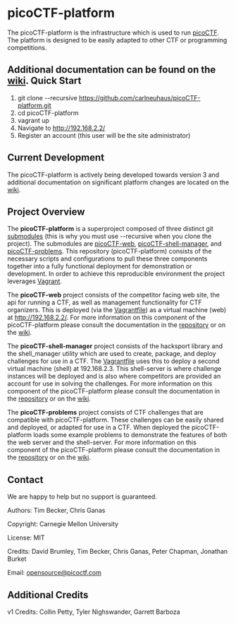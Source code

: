 picoCTF-platform
============================

The picoCTF-platform is the infrastructure which is used to run [picoCTF](https://picoctf.com/). The platform is designed to be easily adapted to other CTF or programming competitions.

Additional documentation can be found on the [wiki](https://github.com/picoCTF/picoCTF-platform/wiki).
Quick Start
------------

1. git clone --recursive https://github.com/carlneuhaus/picoCTF-platform.git
2. cd picoCTF-platform
3. vagrant up
4. Navigate to http://192.168.2.2/
5. Register an account (this user will be the site administrator)

Current Development
------------

The picoCTF-platform is actively being developed towards version 3 and additional documentation on significant platform changes are located on the [wiki](https://github.com/picoCTF/picoCTF-platform/wiki).

Project Overview
------------

The **picoCTF-platform** is a superproject composed of three distinct git [submodules](https://git-scm.com/book/en/v2/Git-Tools-Submodules) (this is why you must use --recursive when you clone the project). The submodules are [picoCTF-web](https://github.com/picoCTF/picoCTF-web), [picoCTF-shell-manager](https://github.com/picoCTF/picoCTF-shell-manager), and [picoCTF-problems](https://github.com/picoCTF/picoCTF-problems).  This repository (picoCTF-platform) consists of the necessary scripts and configurations to pull these three components together into a fully functional deployment for demonstration or development. In order to achieve this reproducible environment the project leverages [Vagrant](https://www.vagrantup.com/).

The **picoCTF-web** project consists of the competitor facing web site, the api for running a CTF, as well as management functionality for CTF organizers.  This is deployed (via the [Vagrantfile](./Vagrantfile)) as a virtual machine (web) at http://192.168.2.2/.  For more information on this component of the picoCTF-platform please consult the documentation in the [repository](https://github.com/picoCTF/picoCTF-web) or on the [wiki](https://github.com/picoCTF/picoCTF-platform/wiki).

The **picoCTF-shell-manager** project consists of the hacksport library and the shell_manager utility which are used to create, package, and deploy challenges for use in a CTF. The [Vagrantfile](./Vagrantfile) uses this to deploy a second virtual machine (shell) at 192.168.2.3. This shell-server is where challenge instances will be deployed and is also where competitors are provided an account for use in solving the challenges. For more information on this component of the picoCTF-platform please consult the documentation in the [repository](https://github.com/picoCTF/picoCTF-shell-manager) or on the [wiki](https://github.com/picoCTF/picoCTF-platform/wiki).

The **picoCTF-problems** project consists of CTF challenges that are compatible with picoCTF-platform.  These challenges can be easily shared and deployed, or adapted for use in a CTF. When deployed the picoCTF-platform loads some example problems to demonstrate the features of both the web server and the shell-server. For more information on this component of the picoCTF-platform please consult the documentation in the [repository](https://github.com/picoCTF/picoCTF-problems) or on the [wiki](https://github.com/picoCTF/picoCTF-platform/wiki).

Contact
------------

We are happy to help but no support is guaranteed.

Authors: Tim Becker, Chris Ganas

Copyright: Carnegie Mellon University

License: MIT

Credits: David Brumley, Tim Becker, Chris Ganas, Peter Chapman, Jonathan Burket

Email: opensource@picoctf.com

Additional Credits
------------

v1 Credits: Collin Petty, Tyler Nighswander, Garrett Barboza
